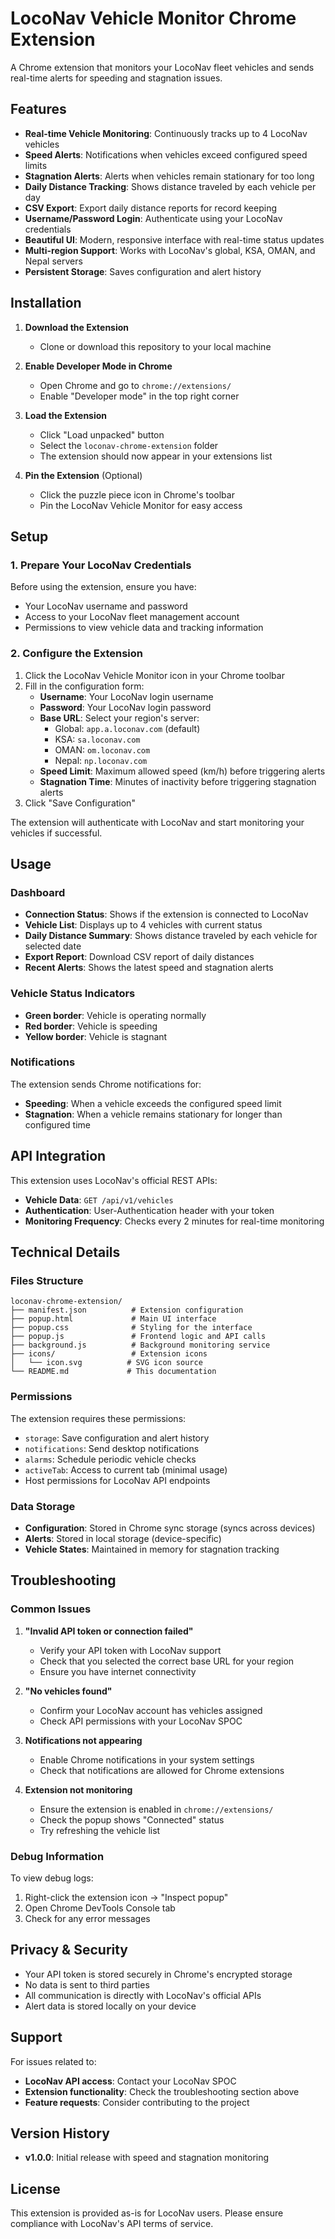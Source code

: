 # LocoNav Vehicle Monitor Chrome Extension

A Chrome extension that monitors your LocoNav fleet vehicles and sends real-time alerts for speeding and stagnation issues.

## Features

- **Real-time Vehicle Monitoring**: Continuously tracks up to 4 LocoNav vehicles
- **Speed Alerts**: Notifications when vehicles exceed configured speed limits
- **Stagnation Alerts**: Alerts when vehicles remain stationary for too long
- **Daily Distance Tracking**: Shows distance traveled by each vehicle per day
- **CSV Export**: Export daily distance reports for record keeping
- **Username/Password Login**: Authenticate using your LocoNav credentials
- **Beautiful UI**: Modern, responsive interface with real-time status updates
- **Multi-region Support**: Works with LocoNav's global, KSA, OMAN, and Nepal servers
- **Persistent Storage**: Saves configuration and alert history

## Installation

1. **Download the Extension**
   - Clone or download this repository to your local machine

2. **Enable Developer Mode in Chrome**
   - Open Chrome and go to `chrome://extensions/`
   - Enable "Developer mode" in the top right corner

3. **Load the Extension**
   - Click "Load unpacked" button
   - Select the `loconav-chrome-extension` folder
   - The extension should now appear in your extensions list

4. **Pin the Extension** (Optional)
   - Click the puzzle piece icon in Chrome's toolbar
   - Pin the LocoNav Vehicle Monitor for easy access

## Setup

### 1. Prepare Your LocoNav Credentials

Before using the extension, ensure you have:

- Your LocoNav username and password
- Access to your LocoNav fleet management account
- Permissions to view vehicle data and tracking information

### 2. Configure the Extension

1. Click the LocoNav Vehicle Monitor icon in your Chrome toolbar
2. Fill in the configuration form:
   - **Username**: Your LocoNav login username
   - **Password**: Your LocoNav login password
   - **Base URL**: Select your region's server:
     - Global: `app.a.loconav.com` (default)
     - KSA: `sa.loconav.com`
     - OMAN: `om.loconav.com`
     - Nepal: `np.loconav.com`
   - **Speed Limit**: Maximum allowed speed (km/h) before triggering alerts
   - **Stagnation Time**: Minutes of inactivity before triggering stagnation alerts
3. Click "Save Configuration"

The extension will authenticate with LocoNav and start monitoring your vehicles if successful.

## Usage

### Dashboard

- **Connection Status**: Shows if the extension is connected to LocoNav
- **Vehicle List**: Displays up to 4 vehicles with current status
- **Daily Distance Summary**: Shows distance traveled by each vehicle for selected date
- **Export Report**: Download CSV report of daily distances
- **Recent Alerts**: Shows the latest speed and stagnation alerts

### Vehicle Status Indicators

- **Green border**: Vehicle is operating normally
- **Red border**: Vehicle is speeding
- **Yellow border**: Vehicle is stagnant

### Notifications

The extension sends Chrome notifications for:
- **Speeding**: When a vehicle exceeds the configured speed limit
- **Stagnation**: When a vehicle remains stationary for longer than configured time

## API Integration

This extension uses LocoNav's official REST APIs:

- **Vehicle Data**: `GET /api/v1/vehicles`
- **Authentication**: User-Authentication header with your token
- **Monitoring Frequency**: Checks every 2 minutes for real-time monitoring

## Technical Details

### Files Structure

```
loconav-chrome-extension/
├── manifest.json          # Extension configuration
├── popup.html             # Main UI interface
├── popup.css              # Styling for the interface
├── popup.js               # Frontend logic and API calls
├── background.js          # Background monitoring service
├── icons/                 # Extension icons
│   └── icon.svg          # SVG icon source
└── README.md             # This documentation
```

### Permissions

The extension requires these permissions:
- `storage`: Save configuration and alert history
- `notifications`: Send desktop notifications
- `alarms`: Schedule periodic vehicle checks
- `activeTab`: Access to current tab (minimal usage)
- Host permissions for LocoNav API endpoints

### Data Storage

- **Configuration**: Stored in Chrome sync storage (syncs across devices)
- **Alerts**: Stored in local storage (device-specific)
- **Vehicle States**: Maintained in memory for stagnation tracking

## Troubleshooting

### Common Issues

1. **"Invalid API token or connection failed"**
   - Verify your API token with LocoNav support
   - Check that you selected the correct base URL for your region
   - Ensure you have internet connectivity

2. **"No vehicles found"**
   - Confirm your LocoNav account has vehicles assigned
   - Check API permissions with your LocoNav SPOC

3. **Notifications not appearing**
   - Enable Chrome notifications in your system settings
   - Check that notifications are allowed for Chrome extensions

4. **Extension not monitoring**
   - Ensure the extension is enabled in `chrome://extensions/`
   - Check the popup shows "Connected" status
   - Try refreshing the vehicle list

### Debug Information

To view debug logs:
1. Right-click the extension icon → "Inspect popup"
2. Open Chrome DevTools Console tab
3. Check for any error messages

## Privacy & Security

- Your API token is stored securely in Chrome's encrypted storage
- No data is sent to third parties
- All communication is directly with LocoNav's official APIs
- Alert data is stored locally on your device

## Support

For issues related to:
- **LocoNav API access**: Contact your LocoNav SPOC
- **Extension functionality**: Check the troubleshooting section above
- **Feature requests**: Consider contributing to the project

## Version History

- **v1.0.0**: Initial release with speed and stagnation monitoring

## License

This extension is provided as-is for LocoNav users. Please ensure compliance with LocoNav's API terms of service.
